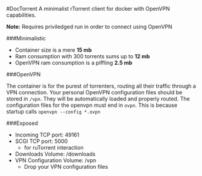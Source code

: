 #DocTorrent
A minimalist rTorrent client for docker with OpenVPN capabilities.

**Note:** Requires priviledged run in order to connect using OpenVPN

###Minimalistic

* Container size is a mere **15 mb**
* Ram consumption with 300 torrents sums up to **12 mb**
* OpenVPN ram consumption is a piffling **2.5 mb**


###OpenVPN

The container is for the purest of torrenters, routing all their traffic through a VPN connection. Your personal OpenVPN configuration files should be stored in `/vpn`. They will be automatically loaded and properly routed. The configuration files for the openvpn must end in `ovpn`. This is because startup calls `openvpn --config *.ovpn`

###Exposed
* Incoming TCP port: 49161
* SCGI TCP port: 5000
    * for ruTorrent interaction
* Downloads Volume: /downloads
* VPN Configuration Volume: /vpn
    * Drop your VPN configuration files